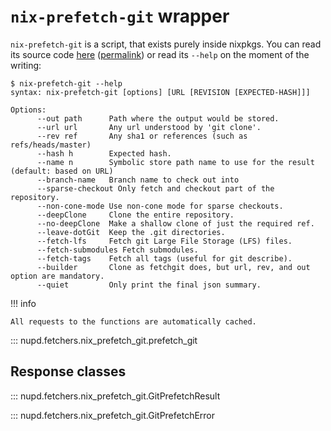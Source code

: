 # `nix-prefetch-git` wrapper

`nix-prefetch-git` is a script, that exists purely inside nixpkgs. You can read
its source code [here](https://github.com/NixOS/nixpkgs/blob/master/pkgs/build-support/fetchgit/nix-prefetch-git)
([permalink](https://github.com/NixOS/nixpkgs/blob/7cbb56ffe0298a6d55233b9ccb857eff3e65509d/pkgs/build-support/fetchgit/nix-prefetch-git))
or read its `--help` on the moment of the writing:

```
$ nix-prefetch-git --help
syntax: nix-prefetch-git [options] [URL [REVISION [EXPECTED-HASH]]]

Options:
      --out path      Path where the output would be stored.
      --url url       Any url understood by 'git clone'.
      --rev ref       Any sha1 or references (such as refs/heads/master)
      --hash h        Expected hash.
      --name n        Symbolic store path name to use for the result (default: based on URL)
      --branch-name   Branch name to check out into
      --sparse-checkout Only fetch and checkout part of the repository.
      --non-cone-mode Use non-cone mode for sparse checkouts.
      --deepClone     Clone the entire repository.
      --no-deepClone  Make a shallow clone of just the required ref.
      --leave-dotGit  Keep the .git directories.
      --fetch-lfs     Fetch git Large File Storage (LFS) files.
      --fetch-submodules Fetch submodules.
      --fetch-tags    Fetch all tags (useful for git describe).
      --builder       Clone as fetchgit does, but url, rev, and out option are mandatory.
      --quiet         Only print the final json summary.
```

!!! info

    All requests to the functions are automatically cached.

::: nupd.fetchers.nix_prefetch_git.prefetch_git

## Response classes

::: nupd.fetchers.nix_prefetch_git.GitPrefetchResult

::: nupd.fetchers.nix_prefetch_git.GitPrefetchError
